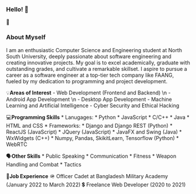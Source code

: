 ### Hello! 👋


📄<h3>**About Myself**</h3>
I am an enthusiastic Computer Science and Engineering student at North South University, deeply passionate about software engineering and creating innovative projects. My goal is to excel academically, graduate with outstanding grades, and cultivate a remarkable skillset. I aspire to pursue a career as a software engineer at a top-tier tech company like FAANG, fueled by my dedication to programming and project development.

💡**Areas of Interest**
    - Web Development (Frontend and Backend) \n
    - Android App Development \n
    - Desktop App Development
    - Machine Learning and Artificial Intelligence
    - Cyber Security and Ethical Hacking

💻**Programming Skills**
    * Lanugages:
      * Python
      * JavaScript
      * C/C++
      * Java
      * HTML and CSS
    * Frameworks:
      * Django and Django REST (Python)
      * ReactJS (JavaScript)
      * JQuery (JavaScript)
      * JavaFX and Swing (Java)
      * WxWidgets (C++)
      * Numpy, Pandas, SkikitLearn, Tensorflow (Python)
      * WebRTC
      
🗣**Other Skills**
    * Public Speaking
    * Communication
    * Fitness
    * Weapon Handling and Combat
    * Tactics

💼**Job Experience**
    🪖 Officer Cadet at Bangladesh Military Academy (January 2022 to March 2022)
    💲 Freelance Web Developer (2020 to 2021)
